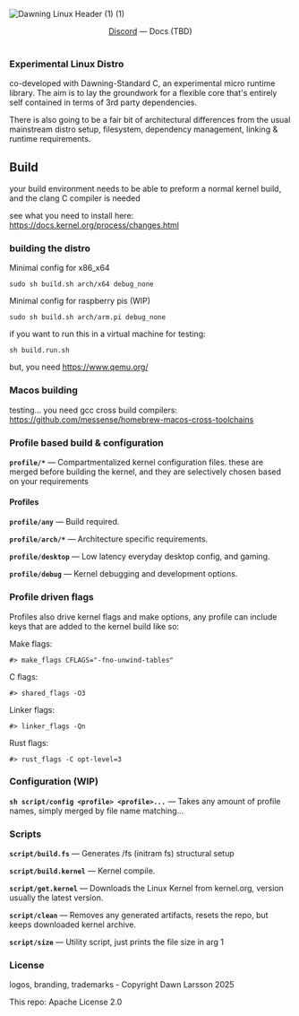 ![Dawning Linux Header (1) (1)](https://github.com/user-attachments/assets/041c002f-5f08-43c5-baf6-905d72689052)

<div align="center">
  <a href="https://discord.gg/cxRvzUyzG8">Discord<a>
  —
  <a> Docs (TBD) <a>
</div>
<br>

### **Experimental** Linux Distro

co-developed with Dawning-Standard C, an experimental micro runtime library.
The aim is to lay the groundwork for a flexible core that's entirely self contained in terms of 3rd party dependencies.

There is also going to be a fair bit of architectural differences from the usual mainstream distro setup, 
filesystem, dependency management, linking & runtime requirements.

## Build
your build environment needs to be able to preform a normal kernel build, and
the clang C compiler is needed

see what you need to install here: https://docs.kernel.org/process/changes.html

### building the distro
Minimal config for x86_x64
```
sudo sh build.sh arch/x64 debug_none
```

Minimal config for raspberry pis (WIP)
```
sudo sh build.sh arch/arm.pi debug_none
```

if you want to run this in a virtual machine for testing:
```
sh build.run.sh
```
but, you need https://www.qemu.org/

### Macos building
testing... you need gcc cross build compilers:
https://github.com/messense/homebrew-macos-cross-toolchains

### Profile based build & configuration
**`profile/*`** — Compartmentalized kernel configuration files. 
these are merged before building the kernel, and they are selectively chosen based on your
requirements

#### Profiles
**`profile/any`** — Build required.

**`profile/arch/*`** — Architecture specific requirements.

**`profile/desktop`** — Low latency everyday desktop config, and gaming.

**`profile/debug`** — Kernel debugging and development options.

### Profile driven flags
Profiles also drive kernel flags and make options,
any profile can include keys that are added to the kernel build like so:

Make flags:
```
#> make_flags CFLAGS="-fno-unwind-tables"
```

C flags:
```
#> shared_flags -O3
```

Linker flags:
```
#> linker_flags -Qn
```

Rust flags:
```
#> rust_flags -C opt-level=3
```

### Configuration (WIP)
**`sh script/config <profile> <profile>...`** — Takes any amount of profile names, simply merged by file name matching...

### Scripts
**`script/build.fs`** — Generates /fs (initram fs) structural setup

**`script/build.kernel`** — Kernel compile.

**`script/get.kernel`** — Downloads the Linux Kernel from kernel.org, version usually the latest version.

**`script/clean`** — Removes any generated artifacts, resets the repo, but keeps downloaded kernel archive.

**`script/size`** — Utility script, just prints the file size in arg 1

### License
logos, branding, trademarks - Copyright Dawn Larsson 2025

This repo: Apache License 2.0

